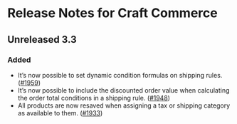 # Release Notes for Craft Commerce

## Unreleased 3.3

### Added
- It’s now possible to set dynamic condition formulas on shipping rules. ([#1959](https://github.com/craftcms/commerce/issues/1959))
- It’s now possible to include the discounted order value when calculating the order total conditions in a shipping rule. ([#1948](https://github.com/craftcms/commerce/pull/1948))
- All products are now resaved when assigning a tax or shipping category as available to them. ([#1933](https://github.com/craftcms/commerce/pull/1933))
